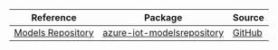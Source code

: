 | Reference | Package | Source |
|---|---|---|
|[Models Repository](iot-modelsrepository-readme.md)|[azure-iot-modelsrepository](https://pypi.org/project/azure-iot-modelsrepository)|[GitHub](https://github.com/Azure/azure-sdk-for-python/blob/main/sdk/modelsrepository/azure-iot-modelsrepository)|
